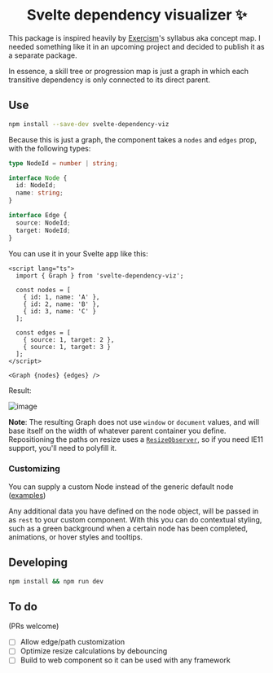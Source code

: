 <h1 align="center">Svelte dependency visualizer ✨</h1>

This package is inspired heavily by [Exercism](https://exercism.org)'s syllabus aka concept map. I needed something like it in an upcoming project and decided to publish it as a separate package.

In essence, a skill tree or progression map is just a graph in which each transitive dependency is only connected to its direct parent.


## Use

```bash
npm install --save-dev svelte-dependency-viz
```

Because this is just a graph, the component takes a `nodes` and `edges` prop, with the following types:

```ts
type NodeId = number | string;

interface Node {
  id: NodeId;
  name: string;
}

interface Edge {
  source: NodeId;
  target: NodeId;
}
```

You can use it in your Svelte app like this:

```svelte
<script lang="ts">
  import { Graph } from 'svelte-dependency-viz';

  const nodes = [
    { id: 1, name: 'A' },
    { id: 2, name: 'B' },
    { id: 3, name: 'C' }
  ];

  const edges = [
    { source: 1, target: 2 },
    { source: 1, target: 3 }
  ];
</script>

<Graph {nodes} {edges} />

```

Result:


![image](https://user-images.githubusercontent.com/15386836/138325489-d38faf59-59d0-4ee6-807c-addfc7e74c3d.png)



**Note**: The resulting Graph does not use `window` or `document` values, and will base itself on the width of whatever parent container you define. Repositioning the paths on resize uses a [`ResizeObserver`](https://developer.mozilla.org/en-US/docs/Web/API/ResizeObserver), so if you need IE11 support, you'll need to polyfill it.


### Customizing

You can supply a custom Node instead of the generic default node ([examples](https://github.com/MicLeey/svelte-dependency-viz/tree/main/examples))

Any additional data you have defined on the node object, will be passed in as `rest` to your custom component. With this you can do contextual styling, such as a green background when a certain node has been completed, animations, or hover styles and tooltips.

## Developing

```bash
npm install && npm run dev
```

## To do

(PRs welcome)

- [ ] Allow edge/path customization
- [ ] Optimize resize calculations by debouncing
- [ ] Build to web component so it can be used with any framework
